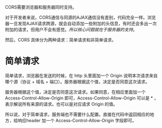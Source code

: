 CORS需要浏览器和服务器同时支持。

对于开发者来说，CORS通信与同源的AJAX通信没有差别，代码完全一样。浏览器一旦发现AJAX请求跨源，就会自动添加一些附加的头信息，有时还会多出一次附加的请求，但用户不会有感觉。*所以核心问题就在于服务器的支持*。

然后，CORS 具体分为两种请求：简单请求和非简单请求。

# 简单请求
简单请求，浏览器在发送的时候，在 http 头里面加一个 Origin 说明本次请求来自哪个源（协议 + 域名 + 端口）。服务器根据这个值，决定是否同意这次请求。


服务器根据这个值，决定是否同意这次请求。如果同意，在相应里面加一个 Access-Control-Allow-Origin 即可，Access-Control-Allow-Origin 可以是 * ，表示解说所有来源的请求。也可以是对应请求 Origin 的值。

所以说，对于简单请求，服务端也不需要什么配置。直接在代码中返回相应的地方，给响应header 加一个 Access-Control-Allow-Origin 字段即可。



[1]: http://www.ruanyifeng.com/blog/2016/04/cors.html "跨域资源共享 CORS 详解"